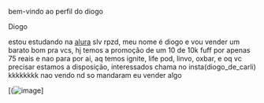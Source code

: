 bem-vindo ao perfil do diogo

Diogo

estou estudando na [alura](https://www.alura.com.br/)
slv rpzd, meu nome é diogo e vou vender um barato bom pra vcs, hj temos a promoção de um 10 de 10k fuff por apenas 75 reais
e nao para por ai, aq temos ignite, life pod, linvo, oxbar, e oq vc precisar estamos a disposição, interessados chama no insta(diogo_de_carli)
kkkkkkkk nao vendo nd so mandaram eu vender algo

 [(![image](https://github.com/user-attachments/assets/633f3dc0-e2a3-47f8-810e-4be6fd1f6a28)]
 

